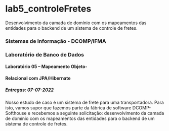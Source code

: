 # lab5_controleFretes
Desenvolvimento da camada de domínio com os mapeamentos das entidades para o backend de um sistema de controle de fretes.

### Sistemas de Informação - DCOMP/IFMA
### Laboratório de Banco de Dados

#### Laboratório 05 – Mapeamento Objeto-
#### Relacional com JPA/Hibernate

##### Entregas: 07-07-2022

Nosso estudo de caso é um sistema de frete para uma transportadora.
Para isto, vamos supor que fazemos parte da fábrica de software
DCOMP-Softhouse e recebemos a seguinte solicitação:
desenvolvimento da camada de domínio com os mapeamentos das
entidades para o backend de um sistema de controle de fretes.
